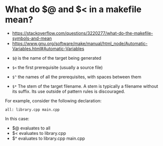 # What do $@ and $< in a makefile mean?

- https://stackoverflow.com/questions/3220277/what-do-the-makefile-symbols-and-mean
- https://www.gnu.org/software/make/manual/html_node/Automatic-Variables.html#Automatic-Variables

* `$@` is the name of the target being generated

* `$<` the first prerequisite (usually a source file)

* `$^` the names of all the prerequisites, with spaces between them

* `$*` The stem of the target filename. A stem is typically a filename without its suffix. Its use outside of pattern rules is discouraged.

For example, consider the following declaration:
```
all: library.cpp main.cpp
```
In this case:
* $@ evaluates to all
* $< evaluates to library.cpp
* $^ evaluates to library.cpp main.cpp

